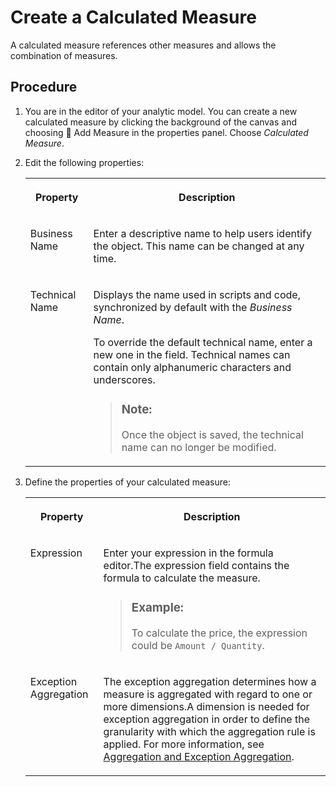 <!-- loiocf6bd0884d6b4b7b8ace669488941719 -->

<link rel="stylesheet" type="text/css" href="../css/sap-icons.css"/>

# Create a Calculated Measure

A calculated measure references other measures and allows the combination of measures.



## Procedure

1.  You are in the editor of your analytic model. You can create a new calculated measure by clicking the background of the canvas and choosing <span class="FPA-icons-V3"></span> Add Measure in the properties panel. Choose *Calculated Measure*.

2.  Edit the following properties:


    <table>
    <tr>
    <th valign="top">

    Property
    
    </th>
    <th valign="top">

    Description
    
    </th>
    </tr>
    <tr>
    <td valign="top">
    
    Business Name
    
    </td>
    <td valign="top">
    
    Enter a descriptive name to help users identify the object. This name can be changed at any time.
    
    </td>
    </tr>
    <tr>
    <td valign="top">
    
    Technical Name
    
    </td>
    <td valign="top">
    
    Displays the name used in scripts and code, synchronized by default with the *Business Name*.

    To override the default technical name, enter a new one in the field. Technical names can contain only alphanumeric characters and underscores.

    > ### Note:  
    > Once the object is saved, the technical name can no longer be modified.


    
    </td>
    </tr>
    </table>
    
3.  Define the properties of your calculated measure:


    <table>
    <tr>
    <th valign="top">

    Property
    
    </th>
    <th valign="top">

    Description
    
    </th>
    </tr>
    <tr>
    <td valign="top">
    
    Expression
    
    </td>
    <td valign="top">
    
    Enter your expression in the formula editor.The expression field contains the formula to calculate the measure.

    > ### Example:  
    > To calculate the price, the expression could be `Amount / Quantity`.


    
    </td>
    </tr>
    <tr>
    <td valign="top">
    
    Exception Aggregation
    
    </td>
    <td valign="top">
    
    The exception aggregation determines how a measure is aggregated with regard to one or more dimensions.A dimension is needed for exception aggregation in order to define the granularity with which the aggregation rule is applied. For more information, see [Aggregation and Exception Aggregation](aggregation-and-exception-aggregation-88ca394.md).
    
    </td>
    </tr>
    </table>
    

